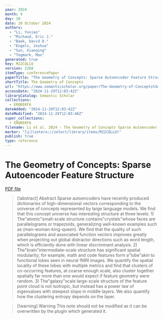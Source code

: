 ```yaml
---
year: 2024
month: 9
day: 10
date: 10 October 2024
authors:
  - "Li, Yuxiao"
  - "Michaud, Eric J."
  - "Baek, David D."
  - "Engels, Joshua"
  - "Sun, Xiaoqing"
  - "Tegmark, Max"
generated: true
key: M22CQLLU
version: 2260
itemType: conferencePaper
paperTitle: "The Geometry of Concepts: Sparse Autoencoder Feature Structure"
shortTitle: The Geometry of Concepts
url: "https://www.semanticscholar.org/paper/The-Geometry-of-Concepts%3A-Sparse-Autoencoder-Li-Michaud/f64f0b8d2b0886196aa38edff165f3797c76108a"
accessDate: "2024-11-29T12:03:42Z"
libraryCatalog: Semantic Scholar
collections:
  - ERQKEKFA
dateAdded: "2024-11-29T12:03:42Z"
dateModified: "2024-11-29T12:03:46Z"
super_collections:
  - ERQKEKFA
filename: Li et al. 2024 - The Geometry of Concepts Sparse Autoencoder Feature Structure.pdf
marker: "[🇿](zotero://select/library/items/M22CQLLU)"
publish: true
type: reference
---
```

# The Geometry of Concepts: Sparse Autoencoder Feature Structure

[PDF file](/Papers/PDFs/Li%20et%20al.%202024%20-%20The%20Geometry%20of%20Concepts%20Sparse%20Autoencoder%20Feature%20Structure.pdf)

> [!abstract] Abstract
> Sparse autoencoders have recently produced dictionaries of high-dimensional vectors corresponding to the universe of concepts represented by large language models. We find that this concept universe has interesting structure at three levels: 1) The"atomic"small-scale structure contains"crystals"whose faces are parallelograms or trapezoids, generalizing well-known examples such as (man-woman-king-queen). We find that the quality of such parallelograms and associated function vectors improves greatly when projecting out global distractor directions such as word length, which is efficiently done with linear discriminant analysis. 2) The"brain"intermediate-scale structure has significant spatial modularity; for example, math and code features form a"lobe"akin to functional lobes seen in neural fMRI images. We quantify the spatial locality of these lobes with multiple metrics and find that clusters of co-occurring features, at coarse enough scale, also cluster together spatially far more than one would expect if feature geometry were random. 3) The"galaxy"scale large-scale structure of the feature point cloud is not isotropic, but instead has a power law of eigenvalues with steepest slope in middle layers. We also quantify how the clustering entropy depends on the layer.

>[!warning] Warning
> This note should not be modified as it can be overwritten by the plugin which generated it.

